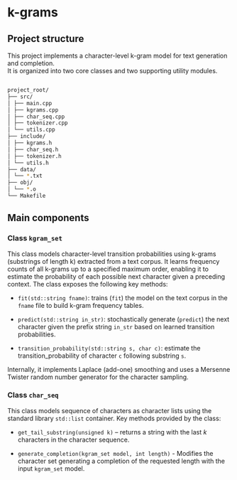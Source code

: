 # k-grams

## Project structure

This project implements a character-level k-gram model for text generation and completion.  
It is organized into two core classes and two supporting utility modules.

```bash

project_root/
├── src/
│ ├── main.cpp
│ ├── kgrams.cpp
│ ├── char_seq.cpp
│ ├── tokenizer.cpp
│ └── utils.cpp
├── include/
│ ├── kgrams.h
│ ├── char_seq.h
│ ├── tokenizer.h
│ └── utils.h
├── data/
│ └── *.txt
├── obj/
│ └── *.o
└── Makefile
```

## Main components

### Class `kgram_set`

This class models character-level transition probabilities using k-grams (substrings of length k) extracted from a text corpus. It learns frequency counts of all k-grams up to a specified maximum order, enabling it to estimate the probability of each possible next character given a preceding context. The class exposes the following key methods:

* `fit(std::string fname)`: trains (`fit`) the model on the text corpus in the `fname` file to build k-gram frequency tables.

* `predict(std::string in_str)`: stochastically generate (`predict`) the next character given the prefix string `in_str` based on learned transition probabilities.

* `transition_probability(std::string s, char c)`: estimate the transition_probability of character `c` following substring `s`.


Internally, it implements Laplace (add-one) smoothing and uses a Mersenne Twister random number generator for the character sampling.

### Class `char_seq`

This class models sequence of characters as character lists using the standard library `std::list` container. Key methods provided by the class:

* `get_tail_substring(unsigned k)` – returns a string with the last *k* characters in the character sequence.

* `generate_completion(kgram_set model, int length)` - Modifies the character set generating a completion of the requested length with the input `kgram_set` model. 
